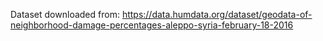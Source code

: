 Dataset downloaded from:
https://data.humdata.org/dataset/geodata-of-neighborhood-damage-percentages-aleppo-syria-february-18-2016
